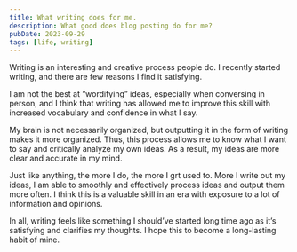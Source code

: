 ```yaml
---
title: What writing does for me.
description: What good does blog posting do for me?
pubDate: 2023-09-29
tags: [life, writing]
---
```


Writing is an interesting and creative process people do. I recently started writing, and there are few reasons I find it satisfying.

I am not the best at “wordifying” ideas, especially when conversing in person, and I think that writing has allowed me to improve this skill with increased vocabulary and confidence in what I say.

My brain is not necessarily organized, but outputting it in the form of writing makes it more organized. Thus, this process allows me to know what I want to say and critically analyze my own ideas. As a result, my ideas are more clear and accurate in my mind.

Just like anything, the more I do, the more I grt used to. More I write out my ideas, I am able to smoothly and effectively process ideas and output them more often. I think this is a valuable skill in an era with exposure to a lot of information and opinions.

In all, writing feels like something I should’ve started long time ago as it’s satisfying and clarifies my thoughts. I hope this to become a long-lasting habit of mine.
